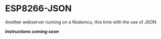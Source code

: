 # ESP8266-JSON
Another webserver running on a Nodemcu, this time with the use of JSON



***Instructions coming soon***
